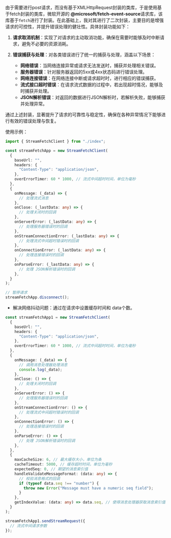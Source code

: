 由于需要进行post请求，而没有基于XMLHttpRequest封装的类库，于是使用基于fetch封装的类库，微软开源的 **@microsoft/fetch-event-source**请求库，该库基于`fetch`进行了封装。在此基础上，我对其进行了二次封装，主要目的是增强请求的可控性，并提升错误处理的健壮性。具体封装功能如下：

1.  **请求取消机制**：实现了对请求的主动取消功能，确保在需要时能够及时中断请求，避免不必要的资源消耗。

2.  **错误捕获与处理**：对各类错误进行了统一的捕获与处理，涵盖以下场景：

    -   **网络错误**：当网络连接异常或请求无法发送时，捕获并处理相关错误。
    -   **服务器错误**：针对服务器返回的5xx或4xx状态码进行错误处理。
    -   **网络连接错误**：在网络连接中断或请求超时时，进行相应的错误捕获。
    -   **流式接口超时错误**：在请求流式数据的过程中，若出现超时情况，能够及时捕获并处理。
    -   **JSON解析错误**：对返回的数据进行JSON解析时，若解析失败，能够捕获并处理异常。

通过上述封装，显著提升了请求的可靠性与稳定性，确保在各种异常情况下能够进行有效的错误处理与恢复。

使用示例：

```ts
import { StreamFetchClient } from "./index";

const streamFetchApp = new StreamFetchClient(
  {
    baseUrl: "",
    headers: {
      "Content-Type": "application/json",
    },
    overErrorTimer: 60 * 1000, // 流式中间超时时间，单位为毫秒
  },
  {
    onMessage: (_data) => {
      // 处理流式消息
    },
    onClose: (_lastData: any) => {
      // 处理关闭时的回调
    },
    onServerError: (_lastData: any) => {
      // 处理服务器错误时的回调
    },
    onStreamConnectionError: (_lastData: any) => {
      // 处理流式中间超时错误时的回调
    },
    onConnectionError: (_lastData: any) => {
      // 处理连接错误时的回调
    },
    onParseError: (_lastData: any) => {
      // 处理 JSON解析错误时的回调
    },
  }
);

// 暂停请求
streamFetchApp.disconnect();
```

- 解决网络抖动问题：通过在请求中设置缓存时间和 data个数。

```ts
const streamFetchApp1 = new StreamFetchClient(
  {
    baseUrl: "",
    headers: {
      "Content-Type": "application/json",
    },
    overErrorTimer: 60 * 1000, // 流式中间超时时间，单位为毫秒
  },
  {
    onMessage: (_data) => {
      // 调用消息处理器处理消息
      console.log(_data);
    },
    onClose: () => {
      // 处理关闭时的回调
    },
    onServerError: () => {
      // 处理服务器错误时的回调
    },
    onStreamConnectionError: () => {
      // 处理流式中间超时错误时的回调
    },
    onConnectionError: () => {
      // 处理连接错误时的回调
    },
    onParseError: () => {
      // 处理 JSON解析错误时的回调
    },
  },
  {
    maxCacheSize: 6, // 最大缓存大小，单位为条
    cacheTimeout: 5000, // 缓存超时时间，单位为毫秒
    expectedSeq: 0, // 期望的消息索引值
    handleValidateMessageFormat: (data: any) => {
      // 校验消息格式的回调
      if (typeof data.seq !== "number") {
        throw new Error("Message must have a numeric seq field");
      }
    },
    getIndexValue: (data: any) => data.seq, // 使得消息处理器获取消息索引值
  }
);

streamFetchApp1.sendStreamRequest({
  // 流式中间请求参数
});
```